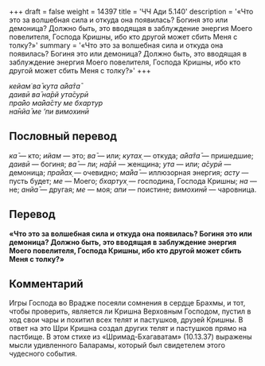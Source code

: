 +++
draft = false
weight = 14397
title = 'ЧЧ Ади 5.140'
description = '«Что это за волшебная сила и откуда она появилась? Богиня это или демоница? Должно быть, это вводящая в заблуждение энергия Моего повелителя, Господа Кришны, ибо кто другой может сбить Меня с толку?»'
summary = '«Что это за волшебная сила и откуда она появилась? Богиня это или демоница? Должно быть, это вводящая в заблуждение энергия Моего повелителя, Господа Кришны, ибо кто другой может сбить Меня с толку?»'
+++

_кейам̇ ва̄ кута а̄йа̄та̄  
даивӣ ва̄ на̄рй ута̄сурӣ  
пра̄йо ма̄йа̄сту ме бхартур  
на̄нйа̄ ме ’пи вимохинӣ_

## Пословный перевод

_ка̄_ — кто; _ийам_ — это; _ва̄_ — или; _кутах̣_ — откуда; _а̄йа̄та̄_ — пришедшие; _даивӣ_ — богиня; _ва̄_ — ли; _на̄рӣ_ — женщина; _ута_ — или; _а̄сурӣ_ — демоница; _пра̄йах̣_ — очевидно; _ма̄йа̄_ — иллюзорная энергия; _асту_ — пусть будет; _ме_ — Моего; _бхартух̣_ — господина, Господа Кришны; _на_ — не; _анйа̄_ — другая; _ме_ — моя; _апи_ — поистине; _вимохинӣ_ — чаровница.

## Перевод

**«Что это за волшебная сила и откуда она появилась? Богиня это или демоница? Должно быть, это вводящая в заблуждение энергия Моего повелителя, Господа Кришны, ибо кто другой может сбить Меня с толку?»**

## Комментарий

Игры Господа во Врадже посеяли сомнения в сердце Брахмы, и тот, чтобы проверить, является ли Кришна Верховным Господом, пустил в ход свои чары и похитил всех телят и пастушков, друзей Кришны. В ответ на это Шри Кришна создал других телят и пастушков прямо на пастбище. В этом стихе из «Шримад-Бхагаватам» (10.13.37) выражены мысли удивленного Баларамы, который был свидетелем этого чудесного события.
